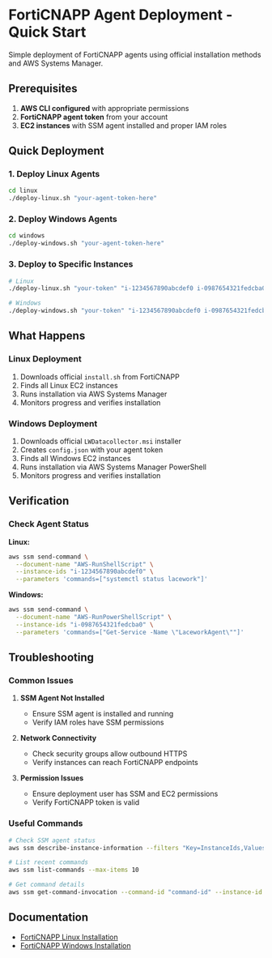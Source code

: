 # FortiCNAPP Agent Deployment - Quick Start

Simple deployment of FortiCNAPP agents using official installation methods and AWS Systems Manager.

## Prerequisites

1. **AWS CLI configured** with appropriate permissions
2. **FortiCNAPP agent token** from your account
3. **EC2 instances** with SSM agent installed and proper IAM roles

## Quick Deployment

### 1. Deploy Linux Agents

```bash
cd linux
./deploy-linux.sh "your-agent-token-here"
```

### 2. Deploy Windows Agents

```bash
cd windows
./deploy-windows.sh "your-agent-token-here"
```

### 3. Deploy to Specific Instances

```bash
# Linux
./deploy-linux.sh "your-token" "i-1234567890abcdef0 i-0987654321fedcba0"

# Windows
./deploy-windows.sh "your-token" "i-1234567890abcdef0 i-0987654321fedcba0"
```

## What Happens

### Linux Deployment
1. Downloads official `install.sh` from FortiCNAPP
2. Finds all Linux EC2 instances
3. Runs installation via AWS Systems Manager
4. Monitors progress and verifies installation

### Windows Deployment
1. Downloads official `LWDatacollector.msi` installer
2. Creates `config.json` with your agent token
3. Finds all Windows EC2 instances
4. Runs installation via AWS Systems Manager PowerShell
5. Monitors progress and verifies installation

## Verification

### Check Agent Status

**Linux:**
```bash
aws ssm send-command \
  --document-name "AWS-RunShellScript" \
  --instance-ids "i-1234567890abcdef0" \
  --parameters 'commands=["systemctl status lacework"]'
```

**Windows:**
```bash
aws ssm send-command \
  --document-name "AWS-RunPowerShellScript" \
  --instance-ids "i-0987654321fedcba0" \
  --parameters 'commands=["Get-Service -Name \"LaceworkAgent\""]'
```

## Troubleshooting

### Common Issues

1. **SSM Agent Not Installed**
   - Ensure SSM agent is installed and running
   - Verify IAM roles have SSM permissions

2. **Network Connectivity**
   - Check security groups allow outbound HTTPS
   - Verify instances can reach FortiCNAPP endpoints

3. **Permission Issues**
   - Ensure deployment user has SSM and EC2 permissions
   - Verify FortiCNAPP token is valid

### Useful Commands

```bash
# Check SSM agent status
aws ssm describe-instance-information --filters "Key=InstanceIds,Values=i-1234567890abcdef0"

# List recent commands
aws ssm list-commands --max-items 10

# Get command details
aws ssm get-command-invocation --command-id "command-id" --instance-id "i-1234567890abcdef0"
```

## Documentation

- [FortiCNAPP Linux Installation](https://docs.fortinet.com/document/forticnapp/latest/administration-guide/538940/installing-using-the-install-sh-script)
- [FortiCNAPP Windows Installation](https://docs.fortinet.com/document/forticnapp/latest/administration-guide/902600/windows-agent-installation-prerequisites)
